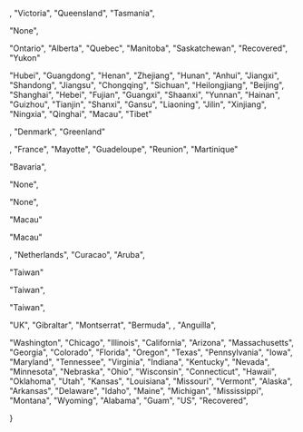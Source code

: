 




































,
"Victoria",
"Queensland",
"Tasmania",



"None",
































































































"Ontario",
"Alberta",
"Quebec",
"Manitoba",
"Saskatchewan",
"Recovered",
"Yukon"



























"Hubei",
"Guangdong",
"Henan",
"Zhejiang",
"Hunan",
"Anhui",
"Jiangxi",
"Shandong",
"Jiangsu",
"Chongqing",
"Sichuan",
"Heilongjiang",
"Beijing",
"Shanghai",
"Hebei",
"Fujian",
"Guangxi",
"Shaanxi",
"Yunnan",
"Hainan",
"Guizhou",
"Tianjin",
"Shanxi",
"Gansu",
"Liaoning",
"Jilin",
"Xinjiang",
"Ningxia",
"Qinghai",
"Macau",
"Tibet"














































,
"Denmark",
"Greenland"



































































,
"France",
"Mayotte",
"Guadeloupe",
"Reunion",
"Martinique"























"Bavaria",






























































































"None",




































































"None",
























"Macau"



"Macau"















































































,
"Netherlands",
"Curacao",
"Aruba",






























































































































































































































"Taiwan"



"Taiwan",




"Taiwan",




















































"UK",
"Gibraltar",
"Montserrat",
"Bermuda",
,
"Anguilla",







"Washington",
"Chicago",
"Illinois",
"California",
"Arizona",
"Massachusetts",
"Georgia",
"Colorado",
"Florida",
"Oregon",
"Texas",
"Pennsylvania",
"Iowa",
"Maryland",
"Tennessee",
"Virginia",
"Indiana",
"Kentucky",
"Nevada",
"Minnesota",
"Nebraska",
"Ohio",
"Wisconsin",
"Connecticut",
"Hawaii",
"Oklahoma",
"Utah",
"Kansas",
"Louisiana",
"Missouri",
"Vermont",
"Alaska",
"Arkansas",
"Delaware",
"Idaho",
"Maine",
"Michigan",
"Mississippi",
"Montana",
"Wyoming",
"Alabama",
"Guam",
"US",
"Recovered",

































}
